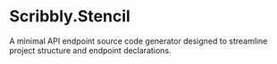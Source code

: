 # Scribbly.Stencil
A minimal API endpoint source code generator designed to streamline project structure and endpoint declarations. 
